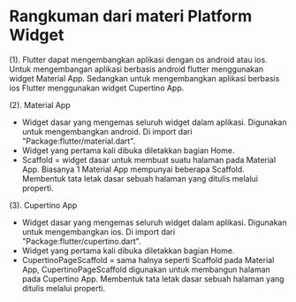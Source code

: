 # Rangkuman dari materi Platform Widget

(1). Flutter dapat mengembangkan aplikasi dengan os android atau ios. Untuk mengembangan aplikasi berbasis android flutter menggunakan widget Material App. Sedangkan untuk mengembangkan aplikasi berbasis ios Flutter menggunakan widget Cupertino App.

(2). Material App
- Widget dasar yang mengemas seluruh widget dalam aplikasi. Digunakan untuk mengembangkan android. Di import dari "Package:flutter/material.dart".
- Widget yang pertama kali dibuka diletakkan bagian Home. 
- Scaffold = widget dasar untuk membuat suatu halaman pada Material App. Biasanya 1 Material App mempunyai beberapa Scaffold. Membentuk tata letak dasar sebuah halaman yang ditulis melalui properti.

(3). Cupertino App
- Widget dasar yang mengemas seluruh widget dalam aplikasi. Digunakan untuk mengembangkan ios. Di import dari "Package:flutter/cupertino.dart".
- Widget yang pertama kali dibuka diletakkan bagian Home.
- CupertinoPageScaffold = sama halnya seperti Scaffold pada Material App, CupertinoPageScaffold digunakan untuk membangun halaman pada Cupertino App. Membentuk tata letak dasar sebuah halaman yang ditulis melalui properti.